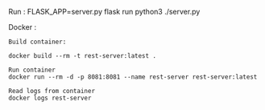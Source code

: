 Run :
FLASK_APP=server.py flask run
    python3 ./server.py

Docker :
    
    Build container:
    
    docker build --rm -t rest-server:latest .
    
    Run container 
    docker run --rm -d -p 8081:8081 --name rest-server rest-server:latest
    
    Read logs from container
    docker logs rest-server
